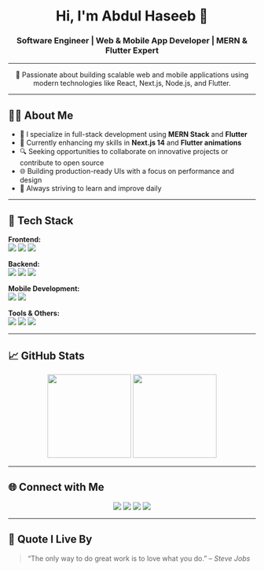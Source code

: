 <h1 align="center">Hi, I'm Abdul Haseeb 👋</h1>
<h3 align="center">Software Engineer | Web & Mobile App Developer | MERN & Flutter Expert</h3>

---

<p align="center">
  🚀 Passionate about building scalable web and mobile applications using modern technologies like React, Next.js, Node.js, and Flutter.
</p>

---

## 🧑‍💻 About Me

- 💼 I specialize in full-stack development using **MERN Stack** and **Flutter**
- 🌱 Currently enhancing my skills in **Next.js 14** and **Flutter animations**
- 🔍 Seeking opportunities to collaborate on innovative projects or contribute to open source
- 🌐 Building production-ready UIs with a focus on performance and design
- 🎯 Always striving to learn and improve daily

---

## 🔧 Tech Stack

**Frontend:**  
<img src="https://img.shields.io/badge/React-61DAFB?style=for-the-badge&logo=react&logoColor=black" />
<img src="https://img.shields.io/badge/Next.js-000000?style=for-the-badge&logo=next.js&logoColor=white" />
<img src="https://img.shields.io/badge/Tailwind_CSS-06B6D4?style=for-the-badge&logo=tailwind-css&logoColor=white" />

**Backend:**  
<img src="https://img.shields.io/badge/Node.js-339933?style=for-the-badge&logo=node.js&logoColor=white" />
<img src="https://img.shields.io/badge/Express.js-000000?style=for-the-badge&logo=express&logoColor=white" />
<img src="https://img.shields.io/badge/MongoDB-4EA94B?style=for-the-badge&logo=mongodb&logoColor=white" />

**Mobile Development:**  
<img src="https://img.shields.io/badge/Flutter-02569B?style=for-the-badge&logo=flutter&logoColor=white" />
<img src="https://img.shields.io/badge/Dart-0175C2?style=for-the-badge&logo=dart&logoColor=white" />

**Tools & Others:**  
<img src="https://img.shields.io/badge/Figma-F24E1E?style=for-the-badge&logo=figma&logoColor=white" />
<img src="https://img.shields.io/badge/Git-F05032?style=for-the-badge&logo=git&logoColor=white" />
<img src="https://img.shields.io/badge/Postman-FF6C37?style=for-the-badge&logo=postman&logoColor=white" />

---

## 📈 GitHub Stats

<p align="center">
  <img src="https://github-readme-stats.vercel.app/api?username=your-github-username&show_icons=true&theme=github_dark" height="170" />
  <img src="https://github-readme-stats.vercel.app/api/top-langs/?username=your-github-username&layout=compact&theme=github_dark" height="170" />
</p>

---

## 🌐 Connect with Me

<p align="center">
  <a href="mailto:yourname@email.com"><img src="https://img.shields.io/badge/Email-D14836?style=for-the-badge&logo=gmail&logoColor=white" /></a>
  <a href="https://linkedin.com/in/yourprofile"><img src="https://img.shields.io/badge/LinkedIn-0077B5?style=for-the-badge&logo=linkedin&logoColor=white" /></a>
  <a href="https://twitter.com/yourhandle"><img src="https://img.shields.io/badge/Twitter-1DA1F2?style=for-the-badge&logo=twitter&logoColor=white" /></a>
  <a href="https://yourportfolio.com"><img src="https://img.shields.io/badge/Portfolio-000000?style=for-the-badge&logo=firefox&logoColor=white" /></a>
</p>

---

## 📌 Quote I Live By

> “The only way to do great work is to love what you do.” – *Steve Jobs*

